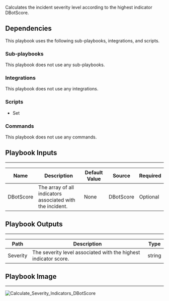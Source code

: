 Calculates the incident severity level according to the highest indicator DBotScore.

## Dependencies
This playbook uses the following sub-playbooks, integrations, and scripts.

### Sub-playbooks
This playbook does not use any sub-playbooks.

### Integrations
This playbook does not use any integrations.

### Scripts
* Set

### Commands
This playbook does not use any commands.

## Playbook Inputs
---

| **Name** | **Description** | **Default Value** | **Source** | **Required** |
| --- | --- | --- | --- | --- |
| DBotScore | The array of all indicators associated with the incident.  | None | DBotScore | Optional |

## Playbook Outputs
---

| **Path** | **Description** | **Type** |
| --- | --- | --- |
| Severity | The severity level associated with the highest indicator score. | string |

## Playbook Image
---
![Calculate_Severity_Indicators_DBotScore](../../doc_files/Calculate_Severity_Indicators_DBotScore.png)

